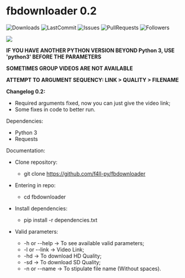 # fbdownloader 0.2

![Downloads](https://img.shields.io/github/downloads/f4ll-py/fbdownloader/total)
![LastCommit](https://img.shields.io/github/last-commit/f4ll-py/fbdownloader)
![Issues](https://img.shields.io/github/issues/f4ll-py/fbdownloader)
![PullRequests](https://img.shields.io/github/issues-pr/f4ll-py/fbdownloader)
![Followers](https://img.shields.io/github/followers/f4ll-py?label=Follow)

<img src="https://i.imgur.com/wh5eBuC.png">

**IF YOU HAVE ANOTHER PYTHON VERSION BEYOND Python 3, USE 'python3' BEFORE THE PARAMETERS**

**SOMETIMES GROUP VIDEOS ARE NOT AVAILABLE**

**ATTEMPT TO ARGUMENT SEQUENCY: LINK > QUALITY > FILENAME**

**Changelog 0.2:**
  - Required arguments fixed, now you can just give the video link;
  - Some fixes in code to better run.

Dependencies:
  - Python 3
  - Requests
  
Documentation:
  - Clone repository:
    - git clone https://github.com/f4ll-py/fbdownloader
   
  - Entering in repo:
    - cd fbdownloader

  - Install dependencies:
    - pip install -r dependencies.txt
    
  - Valid parameters:
    - -h or --help -> To see available valid parameters;
    - -l or --link -> Video Link;
    - -hd -> To download HD Quality;
    - -sd -> To download SD Quality;
    - -n or --name -> To stipulate file name (Without spaces).

